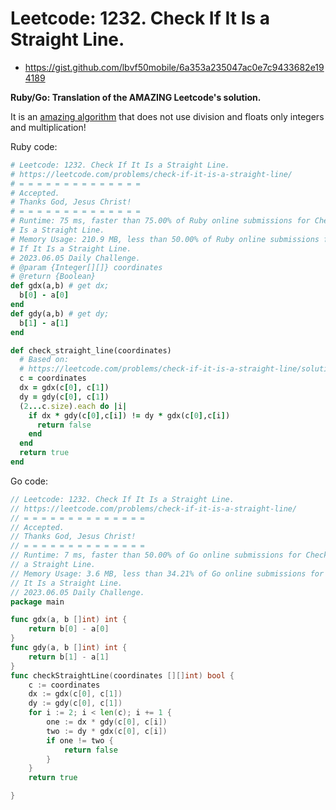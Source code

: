 # Leetcode: 1232. Check If It Is a Straight Line.

- https://gist.github.com/lbvf50mobile/6a353a235047ac0e7c9433682e194189

**Ruby/Go: Translation of the AMAZING Leetcode's solution.**

It is an [amazing algorithm](https://leetcode.com/problems/check-if-it-is-a-straight-line/solution/) that does not use division and floats only integers and
multiplication!


Ruby code:
```Ruby
# Leetcode: 1232. Check If It Is a Straight Line.
# https://leetcode.com/problems/check-if-it-is-a-straight-line/
# = = = = = = = = = = = = = =
# Accepted.
# Thanks God, Jesus Christ!
# = = = = = = = = = = = = = =
# Runtime: 75 ms, faster than 75.00% of Ruby online submissions for Check If It
# Is a Straight Line.
# Memory Usage: 210.9 MB, less than 50.00% of Ruby online submissions for Check
# If It Is a Straight Line.
# 2023.06.05 Daily Challenge.
# @param {Integer[][]} coordinates
# @return {Boolean}
def gdx(a,b) # get dx;
  b[0] - a[0]
end
def gdy(a,b) # get dy;
  b[1] - a[1]
end

def check_straight_line(coordinates)
  # Based on:
  # https://leetcode.com/problems/check-if-it-is-a-straight-line/solution/
  c = coordinates
  dx = gdx(c[0], c[1])
  dy = gdy(c[0], c[1])
  (2...c.size).each do |i|
    if dx * gdy(c[0],c[i]) != dy * gdx(c[0],c[i])
      return false
    end
  end
  return true
end
```

Go code:
```Go
// Leetcode: 1232. Check If It Is a Straight Line.
// https://leetcode.com/problems/check-if-it-is-a-straight-line/
// = = = = = = = = = = = = = =
// Accepted.
// Thanks God, Jesus Christ!
// = = = = = = = = = = = = = =
// Runtime: 7 ms, faster than 50.00% of Go online submissions for Check If It Is
// a Straight Line.
// Memory Usage: 3.6 MB, less than 34.21% of Go online submissions for Check If
// It Is a Straight Line.
// 2023.06.05 Daily Challenge.
package main

func gdx(a, b []int) int {
	return b[0] - a[0]
}
func gdy(a, b []int) int {
	return b[1] - a[1]
}
func checkStraightLine(coordinates [][]int) bool {
	c := coordinates
	dx := gdx(c[0], c[1])
	dy := gdy(c[0], c[1])
	for i := 2; i < len(c); i += 1 {
		one := dx * gdy(c[0], c[i])
		two := dy * gdx(c[0], c[i])
		if one != two {
			return false
		}
	}
	return true

}
```
